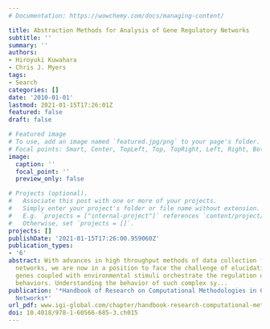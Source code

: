 ```yaml
---
# Documentation: https://wowchemy.com/docs/managing-content/

title: Abstraction Methods for Analysis of Gene Regulatory Networks
subtitle: ''
summary: ''
authors:
- Hiroyuki Kuwahara
- Chris J. Myers
tags:
- Search
categories: []
date: '2010-01-01'
lastmod: 2021-01-15T17:26:01Z
featured: false
draft: false

# Featured image
# To use, add an image named `featured.jpg/png` to your page's folder.
# Focal points: Smart, Center, TopLeft, Top, TopRight, Left, Right, BottomLeft, Bottom, BottomRight.
image:
  caption: ''
  focal_point: ''
  preview_only: false

# Projects (optional).
#   Associate this post with one or more of your projects.
#   Simply enter your project's folder or file name without extension.
#   E.g. `projects = ["internal-project"]` references `content/project/deep-learning/index.md`.
#   Otherwise, set `projects = []`.
projects: []
publishDate: '2021-01-15T17:26:00.959060Z'
publication_types:
- '6'
abstract: With advances in high throughput methods of data collection for gene regulatory
  networks, we are now in a position to face the challenge of elucidating how these
  genes coupled with environmental stimuli orchestrate the regulation of cell-level
  behaviors. Understanding the behavior of such complex sy...
publication: '*Handbook of Research on Computational Methodologies in Gene Regulatory
  Networks*'
url_pdf: www.igi-global.com/chapter/handbook-research-computational-methodologies-gene/38243
doi: 10.4018/978-1-60566-685-3.ch015
---
```

